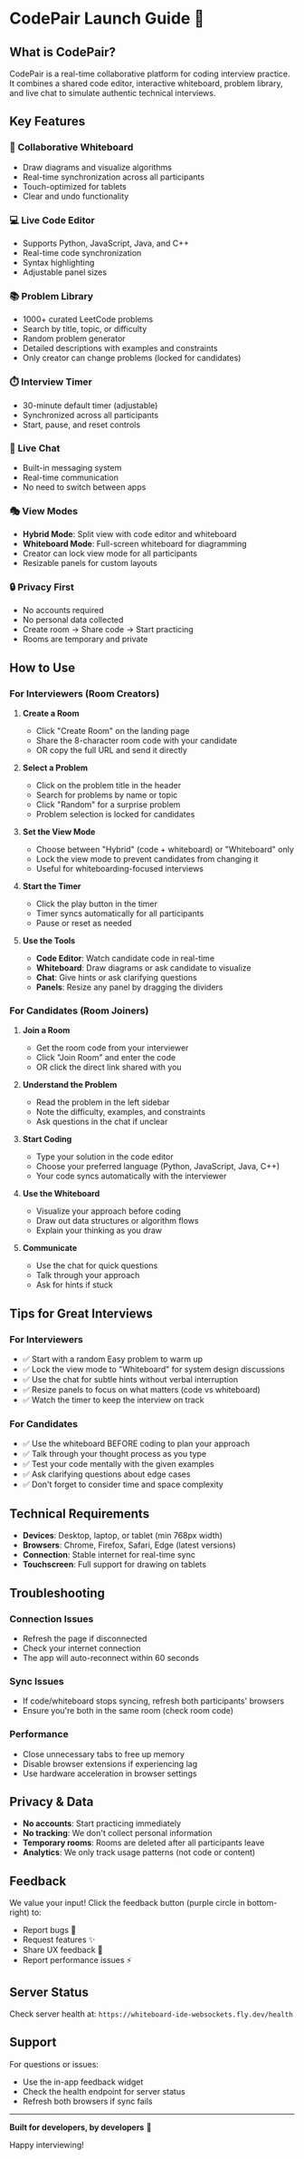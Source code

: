 # CodePair Launch Guide 🚀

## What is CodePair?

CodePair is a real-time collaborative platform for coding interview practice. It combines a shared code editor, interactive whiteboard, problem library, and live chat to simulate authentic technical interviews.

## Key Features

### 🎨 Collaborative Whiteboard
- Draw diagrams and visualize algorithms
- Real-time synchronization across all participants
- Touch-optimized for tablets
- Clear and undo functionality

### 💻 Live Code Editor
- Supports Python, JavaScript, Java, and C++
- Real-time code synchronization
- Syntax highlighting
- Adjustable panel sizes

### 📚 Problem Library
- 1000+ curated LeetCode problems
- Search by title, topic, or difficulty
- Random problem generator
- Detailed descriptions with examples and constraints
- Only creator can change problems (locked for candidates)

### ⏱️ Interview Timer
- 30-minute default timer (adjustable)
- Synchronized across all participants
- Start, pause, and reset controls

### 💬 Live Chat
- Built-in messaging system
- Real-time communication
- No need to switch between apps

### 🎭 View Modes
- **Hybrid Mode**: Split view with code editor and whiteboard
- **Whiteboard Mode**: Full-screen whiteboard for diagramming
- Creator can lock view mode for all participants
- Resizable panels for custom layouts

### 🔒 Privacy First
- No accounts required
- No personal data collected
- Create room → Share code → Start practicing
- Rooms are temporary and private

## How to Use

### For Interviewers (Room Creators)

1. **Create a Room**
   - Click "Create Room" on the landing page
   - Share the 8-character room code with your candidate
   - OR copy the full URL and send it directly

2. **Select a Problem**
   - Click on the problem title in the header
   - Search for problems by name or topic
   - Click "Random" for a surprise problem
   - Problem selection is locked for candidates

3. **Set the View Mode**
   - Choose between "Hybrid" (code + whiteboard) or "Whiteboard" only
   - Lock the view mode to prevent candidates from changing it
   - Useful for whiteboarding-focused interviews

4. **Start the Timer**
   - Click the play button in the timer
   - Timer syncs automatically for all participants
   - Pause or reset as needed

5. **Use the Tools**
   - **Code Editor**: Watch candidate code in real-time
   - **Whiteboard**: Draw diagrams or ask candidate to visualize
   - **Chat**: Give hints or ask clarifying questions
   - **Panels**: Resize any panel by dragging the dividers

### For Candidates (Room Joiners)

1. **Join a Room**
   - Get the room code from your interviewer
   - Click "Join Room" and enter the code
   - OR click the direct link shared with you

2. **Understand the Problem**
   - Read the problem in the left sidebar
   - Note the difficulty, examples, and constraints
   - Ask questions in the chat if unclear

3. **Start Coding**
   - Type your solution in the code editor
   - Choose your preferred language (Python, JavaScript, Java, C++)
   - Your code syncs automatically with the interviewer

4. **Use the Whiteboard**
   - Visualize your approach before coding
   - Draw out data structures or algorithm flows
   - Explain your thinking as you draw

5. **Communicate**
   - Use the chat for quick questions
   - Talk through your approach
   - Ask for hints if stuck

## Tips for Great Interviews

### For Interviewers
- ✅ Start with a random Easy problem to warm up
- ✅ Lock the view mode to "Whiteboard" for system design discussions
- ✅ Use the chat for subtle hints without verbal interruption
- ✅ Resize panels to focus on what matters (code vs whiteboard)
- ✅ Watch the timer to keep the interview on track

### For Candidates
- ✅ Use the whiteboard BEFORE coding to plan your approach
- ✅ Talk through your thought process as you type
- ✅ Test your code mentally with the given examples
- ✅ Ask clarifying questions about edge cases
- ✅ Don't forget to consider time and space complexity

## Technical Requirements

- **Devices**: Desktop, laptop, or tablet (min 768px width)
- **Browsers**: Chrome, Firefox, Safari, Edge (latest versions)
- **Connection**: Stable internet for real-time sync
- **Touchscreen**: Full support for drawing on tablets

## Troubleshooting

### Connection Issues
- Refresh the page if disconnected
- Check your internet connection
- The app will auto-reconnect within 60 seconds

### Sync Issues
- If code/whiteboard stops syncing, refresh both participants' browsers
- Ensure you're both in the same room (check room code)

### Performance
- Close unnecessary tabs to free up memory
- Disable browser extensions if experiencing lag
- Use hardware acceleration in browser settings

## Privacy & Data

- **No accounts**: Start practicing immediately
- **No tracking**: We don't collect personal information
- **Temporary rooms**: Rooms are deleted after all participants leave
- **Analytics**: We only track usage patterns (not code or content)

## Feedback

We value your input! Click the feedback button (purple circle in bottom-right) to:
- Report bugs 🐛
- Request features ✨
- Share UX feedback 🎨
- Report performance issues ⚡

## Server Status

Check server health at: `https://whiteboard-ide-websockets.fly.dev/health`

## Support

For questions or issues:
- Use the in-app feedback widget
- Check the health endpoint for server status
- Refresh both browsers if sync fails

---

**Built for developers, by developers** 🚀

Happy interviewing!

